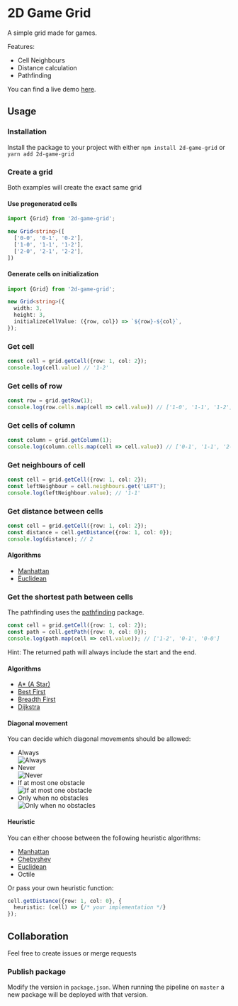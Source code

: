 # 2D Game Grid
A simple grid made for games.

Features:
- Cell Neighbours
- Distance calculation
- Pathfinding

You can find a live demo [here](https://3ms9ky.csb.app/).

## Usage
### Installation
Install the package to your project with either `npm install 2d-game-grid` or `yarn add 2d-game-grid`

### Create a grid
Both examples will create the exact same grid
#### Use pregenerated cells
```ts
import {Grid} from '2d-game-grid';

new Grid<string>([
  ['0-0', '0-1', '0-2'],
  ['1-0', '1-1', '1-2'],
  ['2-0', '2-1', '2-2'],
])
```

#### Generate cells on initialization
```ts
import {Grid} from '2d-game-grid';

new Grid<string>({
  width: 3,
  height: 3,
  initializeCellValue: ({row, col}) => `${row}-${col}`,
});
```

### Get cell
```ts
const cell = grid.getCell({row: 1, col: 2});
console.log(cell.value) // '1-2'
```

### Get cells of row
```ts
const row = grid.getRow(1);
console.log(row.cells.map(cell => cell.value)) // ['1-0', '1-1', '1-2']
```

### Get cells of column
```ts
const column = grid.getColumn(1);
console.log(column.cells.map(cell => cell.value)) // ['0-1', '1-1', '2-1']
```

### Get neighbours of cell
```ts
const cell = grid.getCell({row: 1, col: 2});
const leftNeighbour = cell.neighbours.get('LEFT');
console.log(leftNeighbour.value); // '1-1'
```


### Get distance between cells
```ts
const cell = grid.getCell({row: 1, col: 2});
const distance = cell.getDistance({row: 1, col: 0});
console.log(distance); // 2
```

#### Algorithms
- [Manhattan](https://en.wikipedia.org/wiki/Taxicab_geometry)
- [Euclidean](https://en.wikipedia.org/wiki/Euclidean_distance)

### Get the shortest path between cells
The pathfinding uses the [pathfinding](https://www.npmjs.com/package/pathfinding) package.  

```ts
const cell = grid.getCell({row: 1, col: 2});
const path = cell.getPath({row: 0, col: 0});
console.log(path.map(cell => cell.value)); // ['1-2', '0-1', '0-0']
```
Hint: The returned path will always include the start and the end.

#### Algorithms
- [A* (A Star)](https://en.wikipedia.org/wiki/A*_search_algorithm)
- [Best First](https://en.wikipedia.org/wiki/Best-first_search)
- [Breadth First](https://en.wikipedia.org/wiki/Breadth-first_search)
- [Dijkstra](https://en.wikipedia.org/wiki/Dijkstra%27s_algorithm)

#### Diagonal movement
You can decide which diagonal movements should be allowed: 
- Always  
  ![Always](https://gitlab.com/mstuercke/2d-game-grid/-/raw/master/images/always.jpg)
- Never  
  ![Never](https://gitlab.com/mstuercke/2d-game-grid/-/raw/master/images/never.jpg)
- If at most one obstacle  
  ![If at most one obstacle](https://gitlab.com/mstuercke/2d-game-grid/-/raw/master/images/if-at-most-one-obstacle.jpg)
- Only when no obstacles  
  ![Only when no obstacles](https://gitlab.com/mstuercke/2d-game-grid/-/raw/master/images/only-when-no-obstacles.jpg)

#### Heuristic
You can either choose between the following heuristic algorithms:
- [Manhattan](https://en.wikipedia.org/wiki/Taxicab_geometry)
- [Chebyshev](https://en.wikipedia.org/wiki/Chebyshev_distance)
- [Euclidean](https://en.wikipedia.org/wiki/Euclidean_distance)
- Octile

Or pass your own heuristic function:
```ts
cell.getDistance({row: 1, col: 0}, {
  heuristic: (cell) => {/* your implementation */}
});
```

## Collaboration
Feel free to create issues or merge requests

### Publish package
Modify the version in `package.json`. When running the pipeline on `master` a new package will be deployed with that version. 


